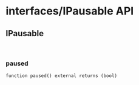 # interfaces/IPausable API

## IPausable

<br />

### paused

```solidity
function paused() external returns (bool)
```

<br />

